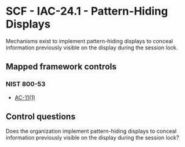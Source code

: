 # SCF - IAC-24.1 - Pattern-Hiding Displays
Mechanisms exist to implement pattern-hiding displays to conceal information previously visible on the display during the session lock. 
## Mapped framework controls
### NIST 800-53
- [AC-11(1)](../nist80053/ac-11-1.md)
  
## Control questions
Does the organization implement pattern-hiding displays to conceal information previously visible on the display during the session lock? 
  